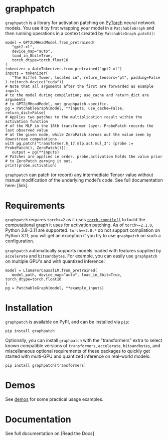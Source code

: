 # graphpatch

`graphpatch` is a library for activation patching on [PyTorch](https://pytorch.org/docs/stable/index.html)
neural network models. You use it by first wrapping your model in a `PatchableGraph` and then running
operations in a context created by
`PatchableGraph.patch()`:

```
model = GPT2LMHeadModel.from_pretrained(
   "gpt2-xl",
   device_map="auto",
   load_in_8bit=True,
   torch_dtype=torch.float16
)
tokenizer = AutoTokenizer.from_pretrained("gpt2-xl")
inputs = tokenizer(
   "The Eiffel Tower, located in", return_tensors="pt", padding=False
).to(torch.device("cuda"))
# Note that all arguments after the first are forwarded as example inputs
# to the model during compilation; use_cache and return_dict are arguments
# to GPT2LMHeadModel, not graphpatch-specific.
pg = PatchableGraph(model, **inputs, use_cache=False, return_dict=False)
# Applies two patches to the multiplication result within the activation function
# of the MLP in the 18th transformer layer. ProbePatch records the last observed value
# at the given node, while ZeroPatch zeroes out the value seen by downstream computations.
with pg.patch("transformer.h_17.mlp.act.mul_3": [probe := ProbePatch(), ZeroPatch()]):
   output = pg(**inputs)
# Patches are applied in order. probe.activation holds the value prior
# to ZeroPatch zeroing it out.
print(probe.activation)
```

`graphpatch` can patch (or record) any intermediate Tensor value without manual modification of the
underlying model’s code. See full documentation here: [link].

# Requirements
`graphpatch` requires `torch>=2` as it uses [`torch.compile()`](https://pytorch.org/docs/stable/generated/torch.compile.html#torch-compile) to build the
computational graph it uses for activation patching. As of `torch>=2.1.0`,
Python 3.8&ndash;3.11 are supported. `torch==2.0.*` do not support compilation on Python 3.11; you
will get an exception if you try to use `graphpatch` on such a configuration.

`graphpatch` automatically supports models loaded with features supplied by `accelerate` and
`bitsandbytes`. For example, you can easily use `graphpatch` on multiple GPU's and with quantized
inference:

```
model = LlamaForCausalLM.from_pretrained(
   model_path, device_map="auto", load_in_8bit=True, torch_dtype=torch.float16
)
pg = PatchableGraph(model, **example_inputs)
```

# Installation
`graphpatch` is available on PyPI, and can be installed via `pip`:
```
pip install graphpatch
```

Optionally, you can install `graphpatch` with the "transformers" extra to select known compatible versions of `transformers`, `accelerate`, `bitsandbytes`, and miscellaneous optional requirements of these packages to quickly get started with multi-GPU and quantized inference on real-world models:
```
pip install graphpatch[transformers]
```

# Demos
See [demos](demos/) for some practical usage examples.

# Documentation
See full documentation on [Read the Docs]
